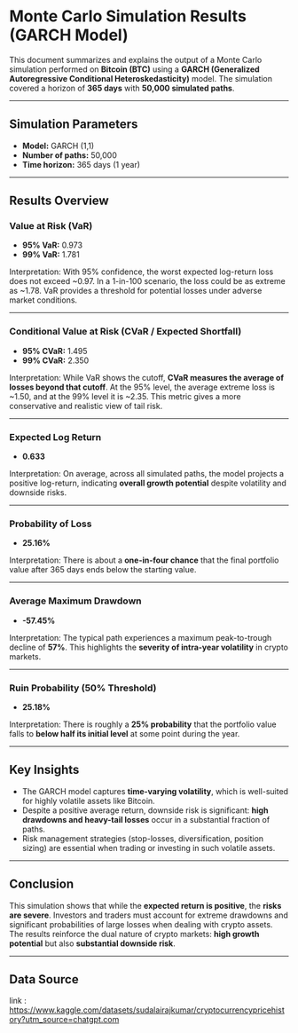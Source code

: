 # Monte Carlo Simulation Results (GARCH Model)

This document summarizes and explains the output of a Monte Carlo simulation performed on **Bitcoin (BTC)** using a **GARCH (Generalized Autoregressive Conditional Heteroskedasticity)** model. The simulation covered a horizon of **365 days** with **50,000 simulated paths**.

---

## Simulation Parameters
- **Model:** GARCH (1,1)
- **Number of paths:** 50,000
- **Time horizon:** 365 days (1 year)

---

## Results Overview

### Value at Risk (VaR)
- **95% VaR:** 0.973  
- **99% VaR:** 1.781  

Interpretation: With 95% confidence, the worst expected log-return loss does not exceed ~0.97. In a 1-in-100 scenario, the loss could be as extreme as ~1.78. VaR provides a threshold for potential losses under adverse market conditions.

---

### Conditional Value at Risk (CVaR / Expected Shortfall)
- **95% CVaR:** 1.495  
- **99% CVaR:** 2.350  

Interpretation: While VaR shows the cutoff, **CVaR measures the average of losses beyond that cutoff**. At the 95% level, the average extreme loss is ~1.50, and at the 99% level it is ~2.35. This metric gives a more conservative and realistic view of tail risk.

---

### Expected Log Return
- **0.633**

Interpretation: On average, across all simulated paths, the model projects a positive log-return, indicating **overall growth potential** despite volatility and downside risks.

---

### Probability of Loss
- **25.16%**

Interpretation: There is about a **one-in-four chance** that the final portfolio value after 365 days ends below the starting value.

---

### Average Maximum Drawdown
- **-57.45%**

Interpretation: The typical path experiences a maximum peak-to-trough decline of **57%**. This highlights the **severity of intra-year volatility** in crypto markets.

---

### Ruin Probability (50% Threshold)
- **25.18%**

Interpretation: There is roughly a **25% probability** that the portfolio value falls to **below half its initial level** at some point during the year.

---

## Key Insights
- The GARCH model captures **time-varying volatility**, which is well-suited for highly volatile assets like Bitcoin.  
- Despite a positive average return, downside risk is significant: **high drawdowns and heavy-tail losses** occur in a substantial fraction of paths.  
- Risk management strategies (stop-losses, diversification, position sizing) are essential when trading or investing in such volatile assets.

---

## Conclusion
This simulation shows that while the **expected return is positive**, the **risks are severe**. Investors and traders must account for extreme drawdowns and significant probabilities of large losses when dealing with crypto assets. The results reinforce the dual nature of crypto markets: **high growth potential** but also **substantial downside risk**.

---

## Data Source 

link : https://www.kaggle.com/datasets/sudalairajkumar/cryptocurrencypricehistory?utm_source=chatgpt.com